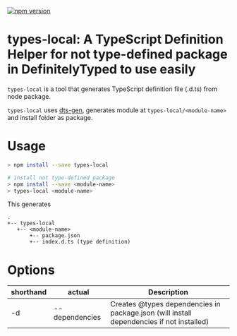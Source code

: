 [![npm version](https://badge.fury.io/js/types-local.svg)](https://badge.fury.io/js/types-local)

# types-local: A TypeScript Definition Helper for not type-defined package in DefinitelyTyped to use easily

`types-local` is a tool that generates TypeScript definition file (.d.ts) from node package.

`types-local` uses [dts-gen](https://github.com/Microsoft/dts-gen), generates module at `types-local/<module-name>` and install folder as package.

# Usage

```sh
> npm install --save types-local

# install not type-defined package
> npm install --save <module-name>
> types-local <module-name>
```

This generates

```
.
+-- types-local
   +-- <module-name>
       +-- package.json
       +-- index.d.ts (type definition)
```

# Options

| shorthand | actual          | Description                                                                              |
| --------- | --------------- | ---------------------------------------------------------------------------------------- |
| -d        | --dependencies  | Creates @types dependencies in package.json (will install dependencies if not installed) |